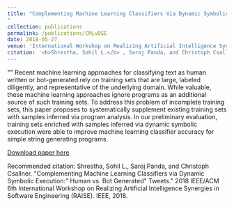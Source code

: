 ```yaml
---
title: "Complementing Machine Learning Classifiers Via Dynamic Symbolic Execution:“Human vs. Bot Generated” Tweets.
"
collection: publications
permalink: /publications/CMLvDSE
date: 2018-05-27
venue: 'International Workshop on Realizing Artificial Intelligence Synergies in Software Engineering (RAISE)'
citation: '<b>Shrestha, Sohil L.</b> , Saroj Panda, and Christoph Csallner. &quot;Complementing Machine Learning Classifiers via Dynamic Symbolic Execution:" Human vs. Bot Generated" Tweets.&quot; <i>2018 IEEE/ACM 6th International Workshop on Realizing Artificial Intelligence Synergies in Software Engineering (RAISE). IEEE, 2018.</i>
---
```


 "" 
Recent machine learning approaches for classifying text as human written or bot-generated rely on training sets that are large, labeled diligently, and representative of the underlying domain. While valuable, these machine learning approaches ignore programs as an additional source of such training sets. To address this problem of incomplete training sets, this paper proposes to systematically supplement existing training sets with samples inferred via program analysis. In our preliminary evaluation, training sets enriched with samples inferred via dynamic symbolic execution were able to improve machine learning classifier accuracy for simple string generating programs.

[Download paper here](http://ranger.uta.edu/~csallner/papers/Shrestha18Complementing.pdf) 

Recommended citation: Shrestha, Sohil L., Saroj Panda, and Christoph Csallner. "Complementing Machine Learning Classifiers via Dynamic Symbolic Execution:" Human vs. Bot Generated" Tweets." 2018 IEEE/ACM 6th International Workshop on Realizing Artificial Intelligence Synergies in Software Engineering (RAISE). IEEE, 2018.

